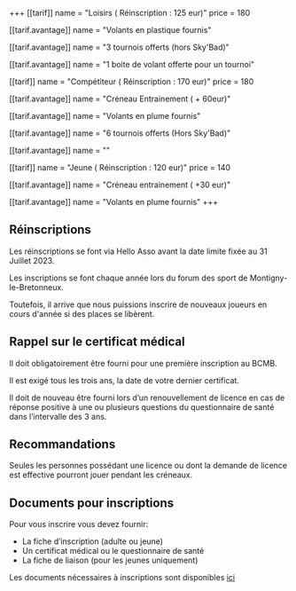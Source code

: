 +++
[[tarif]]
name = "Loisirs ( Réinscription : 125 eur)"
price = 180

  [[tarif.avantage]]
  name = "Volants en plastique fournis"

  [[tarif.avantage]]
  name = "3 tournois offerts (hors Sky'Bad)"

  [[tarif.avantage]]
  name = "1 boite de volant offerte pour un tournoi"

[[tarif]]
name = "Compétiteur ( Réinscription : 170 eur)"
price = 180

  [[tarif.avantage]]
  name = "Créneau Entrainement ( + 60eur)"

  [[tarif.avantage]]
  name = "Volants en plume fournis"

  [[tarif.avantage]]
  name = "6 tournois offerts (Hors Sky'Bad)"

  [[tarif.avantage]]
  name = ""

[[tarif]]
name = "Jeune ( Réinscription : 120 eur)"
price = 140

  [[tarif.avantage]]
  name = "Créneau entrainement ( +30 eur)"

  [[tarif.avantage]]
  name = "Volants en plume fournis"
+++

## Réinscriptions

Les réinscriptions se font via Hello Asso avant la date limite fixée au 31 Juillet 2023.

Les inscriptions se font chaque année lors du forum des sport de Montigny-le-Bretonneux.

Toutefois, il arrive que nous puissions inscrire de nouveaux joueurs en cours d'année si des places se libèrent.

## Rappel sur le certificat médical

Il doit obligatoirement être fourni pour une première inscription au BCMB.

Il est exigé tous les trois ans, la date de votre dernier certificat.

Il doit de nouveau être fourni lors d’un renouvellement de licence en cas de réponse positive à une ou plusieurs questions du questionnaire de santé dans l’intervalle des 3 ans.

## Recommandations

Seules les personnes possédant une licence ou dont la demande de licence est effective pourront jouer pendant les créneaux.

## Documents pour inscriptions

Pour vous inscrire vous devez fournir:

* La fiche d’inscription (adulte ou jeune)
* Un certificat médical ou le questionnaire de santé
* La fiche de liaison (pour les jeunes uniquement)

Les documents nécessaires à inscriptions sont disponibles [ici](https://bad-montigny.fr/documents_liens/)

